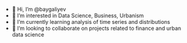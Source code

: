 - 👋 Hi, I’m @baygaliyev
- 👀 I’m interested in Data Science, Business, Urbanism
- 🌱 I’m currently learning analysis of time series and distributions
- 💞️ I’m looking to collaborate on projects related to finance and urban data science


<!---
baygaliyev/baygaliyev is a ✨ special ✨ repository because its `README.md` (this file) appears on your GitHub profile.
You can click the Preview link to take a look at your changes.
--->
